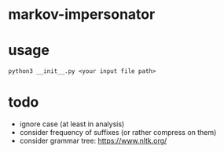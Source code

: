 # markov-impersonator

# usage
```
python3 __init__.py <your input file path>
```

# todo
- ignore case (at least in analysis)
- consider frequency of suffixes (or rather compress on them)
- consider grammar tree: https://www.nltk.org/
